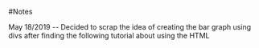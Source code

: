 #Notes

May 18/2019 -- Decided to scrap the idea of creating the bar graph using divs after finding the following tutorial
about using the HTML <svg>/Scalable Vector Graphic element to create rectangles with JavaScript in order to achieve
the same effect.